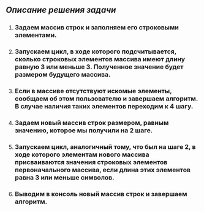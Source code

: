 ## ***Описание решения задачи***

1. ### Задаем массив строк и заполняем его строковыми элементами.

2. ### Запускаем цикл, в ходе которого подсчитывается, сколько строковых элементов массива имеют длину равную 3 или меньше 3. Полученное значение будет размером будущего массива.
3. ### Если в массиве отсутствуют искомые элементы, сообщаем об этом пользователю и завершаем алгоритм. В случае наличия таких элементов переходим к 4 шагу.

4. ### Задаем новый массив строк размером, равным значению, которое мы получили на 2 шаге.

5. ### Запускаем цикл, аналогичный тому, что был на шаге 2, в ходе которого элементам нового массива присваиваются значения строковых элементов первоначального массива, если длина этих элементов равна 3 или меньше символов. 

6. ### Выводим в консоль новый массив строк и завершаем алгоритм. 